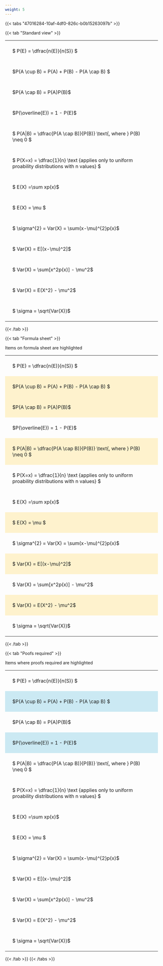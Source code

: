 ```yaml
---
weight: 5
---
```


{{< tabs "47016284-10af-4df0-826c-b0b15263097b" >}}

{{< tab "Standard view" >}}

<style type="text/css">
#T_4f72c th.col_heading {
  text-align: left;
  font-size: 1em;
}
#T_4f72c td {
  text-align: left;
  font-size: 1em;
  padding: 1.5em;
}
</style>
<table id="T_4f72c">
  <thead>
  </thead>
  <tbody>
    <tr>
      <td id="T_4f72c_row0_col0" class="data row0 col0" >$ P(E) = \dfrac{n(E)}{n(S)} $</td>
    </tr>
    <tr>
      <td id="T_4f72c_row1_col0" class="data row1 col0" >$P(A \cup B) = P(A) + P(B) - P(A \cap B) $</td>
    </tr>
    <tr>
      <td id="T_4f72c_row2_col0" class="data row2 col0" >$P(A \cap B)  = P(A)P(B)$</td>
    </tr>
    <tr>
      <td id="T_4f72c_row3_col0" class="data row3 col0" >$P(\overline{E}) = 1 - P(E)$</td>
    </tr>
    <tr>
      <td id="T_4f72c_row4_col0" class="data row4 col0" >$ P(A|B) = \dfrac{P(A \cap B)}{P(B)} \text{, where } P(B) \neq 0 $</td>
    </tr>
    <tr>
      <td id="T_4f72c_row5_col0" class="data row5 col0" >$ P(X=x) =  \dfrac{1}{n} 
\text {applies only to uniform proability distributions with n values} $</td>
    </tr>
    <tr>
      <td id="T_4f72c_row6_col0" class="data row6 col0" >$ E(X) =\sum xp(x)$</td>
    </tr>
    <tr>
      <td id="T_4f72c_row7_col0" class="data row7 col0" >$ E(X) = \mu $</td>
    </tr>
    <tr>
      <td id="T_4f72c_row8_col0" class="data row8 col0" >$ \sigma^{2} = Var(X) = \sum(x-\mu)^{2}p(x)$</td>
    </tr>
    <tr>
      <td id="T_4f72c_row9_col0" class="data row9 col0" >$ Var(X) = E[(x-\mu)^2]$</td>
    </tr>
    <tr>
      <td id="T_4f72c_row10_col0" class="data row10 col0" >$ Var(X) = \sum[x^2p(x)] - \mu^2$</td>
    </tr>
    <tr>
      <td id="T_4f72c_row11_col0" class="data row11 col0" >$ Var(X) = E(X^2) - \mu^2$</td>
    </tr>
    <tr>
      <td id="T_4f72c_row12_col0" class="data row12 col0" >$ \sigma = \sqrt{Var(X)}$</td>
    </tr>
  </tbody>
</table>
{{< /tab >}}

{{< tab "Formula sheet" >}}

Items on formula sheet are highlighted 
<br>
<style type="text/css">
#T_61a46 th.col_heading {
  text-align: left;
  font-size: 1em;
}
#T_61a46 td {
  text-align: left;
  font-size: 1em;
  padding: 1.5em;
}
#T_61a46_row0_col0, #T_61a46_row3_col0, #T_61a46_row5_col0, #T_61a46_row6_col0, #T_61a46_row8_col0, #T_61a46_row10_col0, #T_61a46_row12_col0 {
  background-color: rgba(0,0,0,0);
}
#T_61a46_row1_col0, #T_61a46_row2_col0, #T_61a46_row4_col0, #T_61a46_row7_col0, #T_61a46_row9_col0, #T_61a46_row11_col0 {
  background-color: rgba(255,194,10, 0.2);
}
</style>
<table id="T_61a46">
  <thead>
  </thead>
  <tbody>
    <tr>
      <td id="T_61a46_row0_col0" class="data row0 col0" >$ P(E) = \dfrac{n(E)}{n(S)} $</td>
    </tr>
    <tr>
      <td id="T_61a46_row1_col0" class="data row1 col0" >$P(A \cup B) = P(A) + P(B) - P(A \cap B) $</td>
    </tr>
    <tr>
      <td id="T_61a46_row2_col0" class="data row2 col0" >$P(A \cap B)  = P(A)P(B)$</td>
    </tr>
    <tr>
      <td id="T_61a46_row3_col0" class="data row3 col0" >$P(\overline{E}) = 1 - P(E)$</td>
    </tr>
    <tr>
      <td id="T_61a46_row4_col0" class="data row4 col0" >$ P(A|B) = \dfrac{P(A \cap B)}{P(B)} \text{, where } P(B) \neq 0 $</td>
    </tr>
    <tr>
      <td id="T_61a46_row5_col0" class="data row5 col0" >$ P(X=x) =  \dfrac{1}{n} 
\text {applies only to uniform proability distributions with n values} $</td>
    </tr>
    <tr>
      <td id="T_61a46_row6_col0" class="data row6 col0" >$ E(X) =\sum xp(x)$</td>
    </tr>
    <tr>
      <td id="T_61a46_row7_col0" class="data row7 col0" >$ E(X) = \mu $</td>
    </tr>
    <tr>
      <td id="T_61a46_row8_col0" class="data row8 col0" >$ \sigma^{2} = Var(X) = \sum(x-\mu)^{2}p(x)$</td>
    </tr>
    <tr>
      <td id="T_61a46_row9_col0" class="data row9 col0" >$ Var(X) = E[(x-\mu)^2]$</td>
    </tr>
    <tr>
      <td id="T_61a46_row10_col0" class="data row10 col0" >$ Var(X) = \sum[x^2p(x)] - \mu^2$</td>
    </tr>
    <tr>
      <td id="T_61a46_row11_col0" class="data row11 col0" >$ Var(X) = E(X^2) - \mu^2$</td>
    </tr>
    <tr>
      <td id="T_61a46_row12_col0" class="data row12 col0" >$ \sigma = \sqrt{Var(X)}$</td>
    </tr>
  </tbody>
</table>
{{< /tab >}}

{{< tab "Poofs required" >}}

Items where proofs required are highlighted 
<br>
<style type="text/css">
#T_8bdaa th.col_heading {
  text-align: left;
  font-size: 1em;
}
#T_8bdaa td {
  text-align: left;
  font-size: 1em;
  padding: 1.5em;
}
#T_8bdaa_row0_col0, #T_8bdaa_row2_col0, #T_8bdaa_row4_col0, #T_8bdaa_row5_col0, #T_8bdaa_row6_col0, #T_8bdaa_row7_col0, #T_8bdaa_row8_col0, #T_8bdaa_row9_col0, #T_8bdaa_row10_col0, #T_8bdaa_row11_col0, #T_8bdaa_row12_col0 {
  background-color: rgba(0,0,0,0);
}
#T_8bdaa_row1_col0, #T_8bdaa_row3_col0 {
  background-color: rgba(0,150,200, 0.2);
}
</style>
<table id="T_8bdaa">
  <thead>
  </thead>
  <tbody>
    <tr>
      <td id="T_8bdaa_row0_col0" class="data row0 col0" >$ P(E) = \dfrac{n(E)}{n(S)} $</td>
    </tr>
    <tr>
      <td id="T_8bdaa_row1_col0" class="data row1 col0" >$P(A \cup B) = P(A) + P(B) - P(A \cap B) $</td>
    </tr>
    <tr>
      <td id="T_8bdaa_row2_col0" class="data row2 col0" >$P(A \cap B)  = P(A)P(B)$</td>
    </tr>
    <tr>
      <td id="T_8bdaa_row3_col0" class="data row3 col0" >$P(\overline{E}) = 1 - P(E)$</td>
    </tr>
    <tr>
      <td id="T_8bdaa_row4_col0" class="data row4 col0" >$ P(A|B) = \dfrac{P(A \cap B)}{P(B)} \text{, where } P(B) \neq 0 $</td>
    </tr>
    <tr>
      <td id="T_8bdaa_row5_col0" class="data row5 col0" >$ P(X=x) =  \dfrac{1}{n} 
\text {applies only to uniform proability distributions with n values} $</td>
    </tr>
    <tr>
      <td id="T_8bdaa_row6_col0" class="data row6 col0" >$ E(X) =\sum xp(x)$</td>
    </tr>
    <tr>
      <td id="T_8bdaa_row7_col0" class="data row7 col0" >$ E(X) = \mu $</td>
    </tr>
    <tr>
      <td id="T_8bdaa_row8_col0" class="data row8 col0" >$ \sigma^{2} = Var(X) = \sum(x-\mu)^{2}p(x)$</td>
    </tr>
    <tr>
      <td id="T_8bdaa_row9_col0" class="data row9 col0" >$ Var(X) = E[(x-\mu)^2]$</td>
    </tr>
    <tr>
      <td id="T_8bdaa_row10_col0" class="data row10 col0" >$ Var(X) = \sum[x^2p(x)] - \mu^2$</td>
    </tr>
    <tr>
      <td id="T_8bdaa_row11_col0" class="data row11 col0" >$ Var(X) = E(X^2) - \mu^2$</td>
    </tr>
    <tr>
      <td id="T_8bdaa_row12_col0" class="data row12 col0" >$ \sigma = \sqrt{Var(X)}$</td>
    </tr>
  </tbody>
</table>
{{< /tab >}}
{{< /tabs >}}
